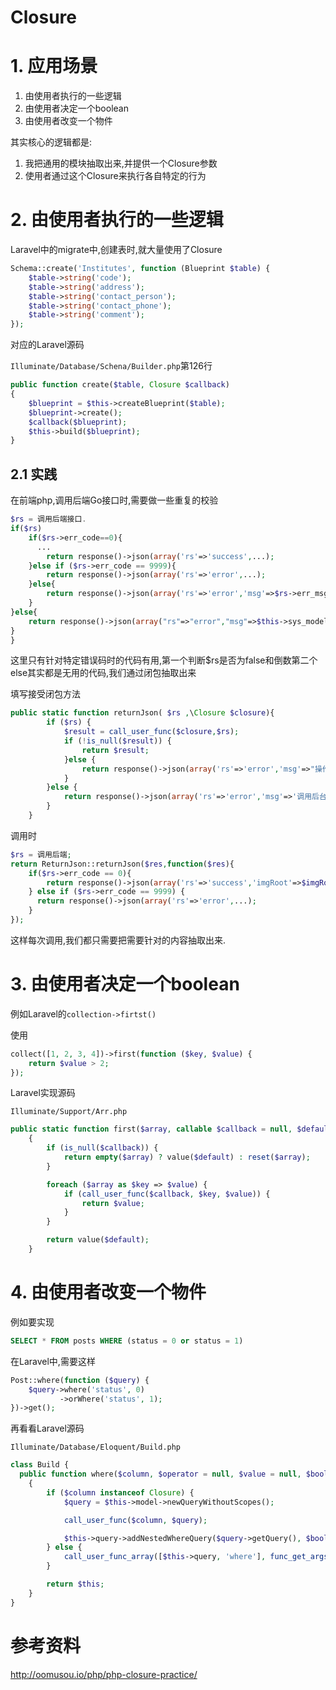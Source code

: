 # Closure

# 1. 应用场景

1. 由使用者执行的一些逻辑
2. 由使用者决定一个boolean
3. 由使用者改变一个物件

其实核心的逻辑都是: 

1. 我把通用的模块抽取出来,并提供一个Closure参数
2. 使用者通过这个Closure来执行各自特定的行为

# 2. 由使用者执行的一些逻辑

Laravel中的migrate中,创建表时,就大量使用了Closure

```php
Schema::create('Institutes', function (Blueprint $table) {
    $table->string('code');
    $table->string('address');
    $table->string('contact_person');
    $table->string('contact_phone');
    $table->string('comment');
});
```

对应的Laravel源码

`Illuminate/Database/Schena/Builder.php`第126行
```php
public function create($table, Closure $callback)
{
    $blueprint = $this->createBlueprint($table);
    $blueprint->create();
    $callback($blueprint);
    $this->build($blueprint);
}
```

## 2.1 实践

在前端php,调用后端Go接口时,需要做一些重复的校验

```php
$rs = 调用后端接口. 
if($rs)
    if($rs->err_code==0){
      ...
        return response()->json(array('rs'=>'success',...);
    }else if ($rs->err_code == 9999){
        return response()->json(array('rs'=>'error',...);
    }else{
        return response()->json(array('rs'=>'error','msg'=>$rs->err_msg));
    }
}else{
    return response()->json(array("rs"=>"error","msg"=>$this->sys_model->get_last_err_msg()));
}
}
```

这里只有针对特定错误码时的代码有用,第一个判断$rs是否为false和倒数第二个else其实都是无用的代码,我们通过闭包抽取出来

填写接受闭包方法
```php
public static function returnJson( $rs ,\Closure $closure){
        if ($rs) {
            $result = call_user_func($closure,$rs);
            if (!is_null($result)) {
                return $result;
            }else {
                return response()->json(array('rs'=>'error','msg'=>"操作失败,错误信息：{$rs->msg}"));
            }
        }else {
            return response()->json(array('rs'=>'error','msg'=>'调用后台接口出错'));
        }
    }
```

调用时

```php
$rs = 调用后端;
return ReturnJson::returnJson($res,function($res){
    if($rs->err_code == 0){
        return response()->json(array('rs'=>'success','imgRoot'=>$imgRoot));
    } else if ($rs->err_code == 9999) {
      return response()->json(array('rs'=>'error',...);
    }
});
```

这样每次调用,我们都只需要把需要针对的内容抽取出来.

# 3. 由使用者决定一个boolean

例如Laravel的`collection->firtst()`

使用

```php
collect([1, 2, 3, 4])->first(function ($key, $value) {
    return $value > 2;
});
```

Laravel实现源码

`Illuminate/Support/Arr.php`
```php
public static function first($array, callable $callback = null, $default = null)
    {
        if (is_null($callback)) {
            return empty($array) ? value($default) : reset($array);
        }

        foreach ($array as $key => $value) {
            if (call_user_func($callback, $key, $value)) {
                return $value;
            }
        }

        return value($default);
    }
```


# 4. 由使用者改变一个物件 

例如要实现
```sql 
SELECT * FROM posts WHERE (status = 0 or status = 1)
```

在Laravel中,需要这样

```php
Post::where(function ($query) {
    $query->where('status', 0)
           ->orWhere('status', 1);
})->get();
```

再看看Laravel源码

`Illuminate/Database/Eloquent/Build.php`
```php
class Build {
  public function where($column, $operator = null, $value = null, $boolean = 'and')
    {
        if ($column instanceof Closure) {
            $query = $this->model->newQueryWithoutScopes();

            call_user_func($column, $query);

            $this->query->addNestedWhereQuery($query->getQuery(), $boolean);
        } else {
            call_user_func_array([$this->query, 'where'], func_get_args());
        }

        return $this;
    }
}
```




# 参考资料

<http://oomusou.io/php/php-closure-practice/>